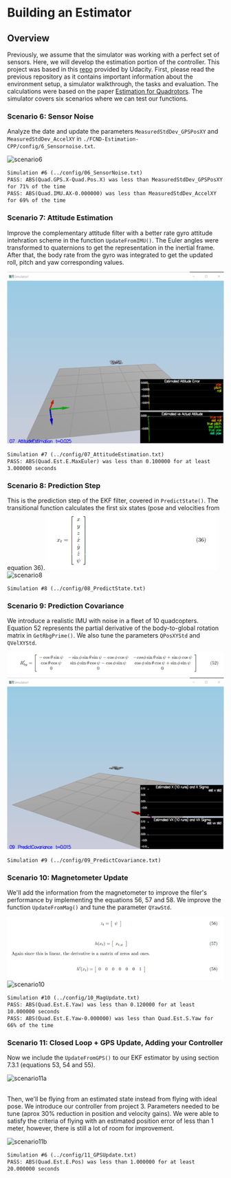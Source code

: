 # Building an Estimator

## Overview

Previously, we assume that the simulator was working with a perfect set of sensors. Here, we will develop the estimation portion of the controller. This project was based in this  [repo](https://github.com/udacity/FCND-Estimation-CPP) provided by Udacity. First, please read the previous repository as it contains important information about the environment setup, a simulator walkthrough, the tasks and evaluation.
The calculations were based on the paper [Estimation for Quadrotors](./resources/Estimation_for_Quadrotors.pdf).
The simulator covers six scenarios where we can test our functions.

### Scenario 6: Sensor Noise

Analyze the date and update the parameters ```MeasuredStdDev_GPSPosXY``` and ```MeasuredStdDev_AccelXY``` in ```./FCND-Estimation-CPP/config/6_Sensornoise.txt```.

![scenario6][scenario6]

```
Simulation #6 (../config/06_SensorNoise.txt)
PASS: ABS(Quad.GPS.X-Quad.Pos.X) was less than MeasuredStdDev_GPSPosXY for 71% of the time
PASS: ABS(Quad.IMU.AX-0.000000) was less than MeasuredStdDev_AccelXY for 69% of the time
```

### Scenario 7: Attitude Estimation 

Improve the complementary attitude filter with a better rate gyro attitude intehration scheme in the function ```UpdateFromIMU()```. The Euler angles were transformed to quaternions to get the representation in the inertial frame. After that, the body rate from the gyro was integrated to get the updated roll, pitch and yaw corresponding values.

![scenario7][scenario7]

```
Simulation #7 (../config/07_AttitudeEstimation.txt)
PASS: ABS(Quad.Est.E.MaxEuler) was less than 0.100000 for at least 3.000000 seconds
```

### Scenario 8: Prediction Step

This is the prediction step of the EKF filter, covered in ```PredictState()```. The transitional function calculates the first six states (pose and velocities from equation 36).
![equation36][equation36]
</br>
![scenario8][scenario8]

```
Simulation #8 (../config/08_PredictState.txt)
```

### Scenario 9: Prediction Covariance

We introduce a realistic IMU with noise in a fleet of 10 quadcopters. Equation 52 represents the partial derivative of the body-to-global rotation matrix in ```GetRbgPrime()```. We also tune the parameters ```QPosXYStd``` and ```QVelXYStd```.</br>

![equation52][equation52]
</br>
![scenario9][scenario9]

```
Simulation #9 (../config/09_PredictCovariance.txt)
```

### Scenario 10: Magnetometer Update

We'll add the information from the magnetometer  to improve the filer's performance by implementing the equations 56, 57 and 58. We improve the function ```UpdateFromMag()``` and tune the parameter ```QYawStd```.

![equation56][equation56]
</br>
![scenario10][scenario10]

```
Simulation #10 (../config/10_MagUpdate.txt)
PASS: ABS(Quad.Est.E.Yaw) was less than 0.120000 for at least 10.000000 seconds
PASS: ABS(Quad.Est.E.Yaw-0.000000) was less than Quad.Est.S.Yaw for 66% of the time
```

### Scenario 11: Closed Loop + GPS Update, Adding your Controller

Now we include the ```UpdateFromGPS()``` to our EKF estimator by using section 7.3.1 (equations 53, 54 and 55).

![scenario11a][scenario11a]

</br>Then, we'll be flying from an estimated state instead from flying with ideal pose. We introduce our controller from project 3. Parameters needed to be tune (aprox 30% reduction in position and velocity gains). We were able to satisfy the criteria of flying with an estimated position error of less than 1 meter, however, there is still a lot of room for improvement.

![scenario11b][scenario11b]

```
Simulation #6 (../config/11_GPSUpdate.txt)
PASS: ABS(Quad.Est.E.Pos) was less than 1.000000 for at least 20.000000 seconds
```

[//]: # (References)
[equation36]: ./img/equation36.PNG
[equation52]: ./img/equation52.PNG
[equation56]: ./img/equation56.PNG
[scenario6]: ./img/scenario6.gif
[scenario7]: ./img/scenario7.gif
[scenario8]: ./img/scenario8.gif
[scenario9]: ./img/scenario9.gif
[scenario10]: ./img/scenario10.gif
[scenario11a]: ./img/scenario11a.gif
[scenario11b]: ./img/scenario11b.gif
